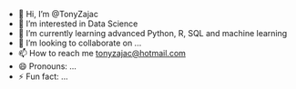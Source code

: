 - 👋 Hi, I’m @TonyZajac
- 👀 I’m interested in Data Science
- 🌱 I’m currently learning advanced Python, R, SQL and machine learning
- 💞️ I’m looking to collaborate on ...
- 📫 How to reach me tonyzajac@hotmail.com
- 😄 Pronouns: ...
- ⚡ Fun fact: ...

<!---
TonyZajac/TonyZajac is a ✨ special ✨ repository because its `README.md` (this file) appears on your GitHub profile.
You can click the Preview link to take a look at your changes.
--->
